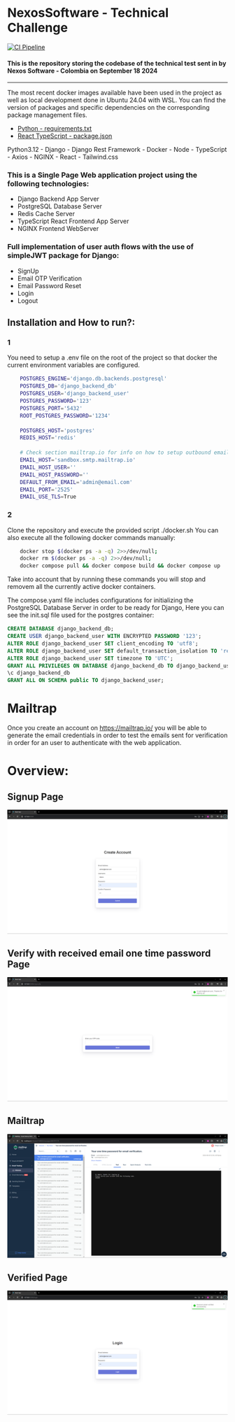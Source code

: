 # NexosSoftware - Technical Challenge
[![CI Pipeline](https://github.com/0100-0100/NexosSoftware/actions/workflows/actions.yml/badge.svg)](https://github.com/0100-0100/NexosSoftware/actions/workflows/actions.yml)
#### This is the repository storing the codebase of the technical test sent in by Nexos Software - Colombia on September 18 2024

---
The most recent docker images available have been used in the project as well as local development done in Ubuntu 24.04 with WSL.
You can find the version of packages and specific dependencies on the corresponding package management files.
- [Python - requirements.txt](./backend/requirements.txt)
- [React TypeScript - package.json](./frontend/package.json)

Python3.12 - Django - Django Rest Framework - Docker - Node - TypeScript - Axios - NGINX - React - Tailwind.css

### This is a Single Page Web application project using the following technologies:
- Django Backend App Server
- PostgreSQL Database Server
- Redis Cache Server
- TypeScript React Frontend App Server
- NGINX Frontend WebServer

### Full implementation of user auth flows with the use of simpleJWT package for Django:
- SignUp
- Email OTP Verification
- Email Password Reset
- Login
- Logout


## Installation and How to run?:
### 1
You need to setup a .env file on the root of the project so that docker the current environment variables are configured.
``` bash
    POSTGRES_ENGINE='django.db.backends.postgresql'
    POSTGRES_DB='django_backend_db'
    POSTGRES_USER='django_backend_user'
    POSTGRES_PASSWORD='123'
    POSTGRES_PORT='5432'
    ROOT_POSTGRES_PASSWORD='1234'

    POSTGRES_HOST='postgres'
    REDIS_HOST='redis'

    # Check section mailtrap.io for info on how to setup outbound email testing and validation.
    EMAIL_HOST='sandbox.smtp.mailtrap.io'
    EMAIL_HOST_USER=''
    EMAIL_HOST_PASSWORD=''
    DEFAULT_FROM_EMAIL='admin@email.com'
    EMAIL_PORT='2525'
    EMAIL_USE_TLS=True
```

### 2
Clone the repository and execute the provided script ./docker.sh
You can also execute all the following docker commands manually:
``` bash
    docker stop $(docker ps -a -q) 2>>/dev/null;
    docker rm $(docker ps -a -q) 2>>/dev/null;
    docker compose pull && docker compose build && docker compose up
```
Take into account that by running these commands you will stop and removem all the currently active docker containers.

The compose.yaml file includes configurations for initializing the PostgreSQL Database Server in order to be ready for Django,
Here you can see the init.sql file used for the postgres container:
``` sql
CREATE DATABASE django_backend_db;
CREATE USER django_backend_user WITH ENCRYPTED PASSWORD '123';
ALTER ROLE django_backend_user SET client_encoding TO 'utf8';
ALTER ROLE django_backend_user SET default_transaction_isolation TO 'read committed';
ALTER ROLE django_backend_user SET timezone TO 'UTC';
GRANT ALL PRIVILEGES ON DATABASE django_backend_db TO django_backend_user;
\c django_backend_db
GRANT ALL ON SCHEMA public TO django_backend_user;
```

# Mailtrap
Once you create an account on https://mailtrap.io/ you will be able to generate the email credentials in order to test the emails sent for verification
in order for an user to authenticate with the web application.

# Overview:
## Signup Page
![signup](images/SignUp.PNG "Signup")
## Verify with received email one time password Page
![verify](images/VerifyRegistrationOTP.PNG "Verify")
## Mailtrap
![mailtrap](images/mailtrap.PNG "mailtrap")
## Verified Page
![verified](images/Verified.PNG "Verified")
